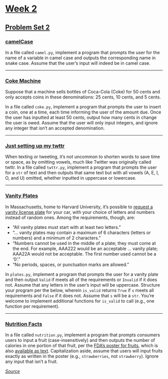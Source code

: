 # [Week 2](https://cs50.harvard.edu/python/2022/weeks/2/)

## [Problem Set 2](https://cs50.harvard.edu/python/2022/psets/2/)

### [camelCase](https://cs50.harvard.edu/python/2022/psets/2/camel/)

In a file called `camel.py`, implement a program that prompts the user for the name of a variable in camel case and outputs the corresponding name in snake case. Assume that the user’s input will indeed be in camel case.

----

### [Coke Machine](https://cs50.harvard.edu/python/2022/psets/2/coke/)

Suppose that a machine sells bottles of Coca-Cola (Coke) for 50 cents and only accepts coins in these denominations: 25 cents, 10 cents, and 5 cents.

In a file called `coke.py`, implement a program that prompts the user to insert a coin, one at a time, each time informing the user of the amount due. Once the user has inputted at least 50 cents, output how many cents in change the user is owed. Assume that the user will only input integers, and ignore any integer that isn’t an accepted denomination.

----

### [Just setting up my twttr](https://cs50.harvard.edu/python/2022/psets/2/twttr/)

When texting or tweeting, it’s not uncommon to shorten words to save time or space, as by omitting vowels, much like Twitter was originally called twttr. In a file called `twttr.py`, implement a program that prompts the user for a `str` of text and then outputs that same text but with all vowels (A, E, I, O, and U) omitted, whether inputted in uppercase or lowercase.

----

### [Vanity Plates](https://cs50.harvard.edu/python/2022/psets/2/plates/)

In Massachusetts, home to Harvard University, it’s possible to [request a vanity license plate](https://www.mass.gov/how-to/request-a-vanity-license-plate) for your car, with your choice of letters and numbers instead of random ones. Among the requirements, though, are:

- “All vanity plates must start with at least two letters.”
- “… vanity plates may contain a maximum of 6 characters (letters or numbers) and a minimum of 2 characters.”
- “Numbers cannot be used in the middle of a plate; they must come at the end. For example, AAA222 would be an acceptable … vanity plate; AAA22A would not be acceptable. The first number used cannot be a ‘0’.”
- “No periods, spaces, or punctuation marks are allowed.”

In `plates.py`, implement a program that prompts the user for a vanity plate and then output `Valid` if meets all of the requirements or `Invalid` if it does not. Assume that any letters in the user’s input will be uppercase. Structure your program per the below, wherein `is_valid` returns `True` if `s` meets all requirements and `False` if it does not. Assume that `s` will be a `str`. You’re welcome to implement additional functions for `is_valid` to call (e.g., one function per requirement).

----

### [Nutrition Facts](https://cs50.harvard.edu/python/2022/psets/2/nutrition/)

In a file called `nutrition.py`, implement a program that prompts consumers users to input a fruit (case-insensitively) and then outputs the number of calories in one portion of that fruit, per the [FDA’s poster for fruits](https://cs50.harvard.edu/python/2022/psets/2/nutrition/Nutrition-Information-for-Raw-Fruits---small-PDF-Poster.pdf), which is also [available as text](https://www.fda.gov/food/food-labeling-nutrition/raw-fruits-poster-text-version-accessible-version). Capitalization aside, assume that users will input fruits exactly as written in the poster (e.g., `strawberries`, not `strawberry`). Ignore any input that isn’t a fruit.

[*Source*](https://cs50.harvard.edu/python/2022/weeks/2/)

